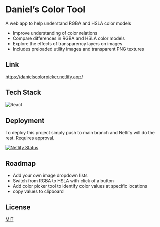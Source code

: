 # Daniel’s Color Tool

A web app to help understand RGBA and HSLA color models
 - Improve understanding of color relations
 - Compare differences in RGBA and HSLA color models
 - Explore the effects of transparency layers on images
 - Includes preloaded utility images and transparent PNG textures

## Link

[https://danielscolorpicker.netlify.app/ ](https://danielscolorpicker.netlify.app/ )


## Tech Stack

![React](https://img.shields.io/badge/React-20232A?style=for-the-badge&logo=react&logoColor=61DAFB)

## Deployment

To deploy this project simply push to main branch and Netlify will do the rest. Requires approval.

[![Netlify Status](https://api.netlify.com/api/v1/badges/303f3a01-aaff-46d8-b7a6-6554dd0f0e73/deploy-status?branch=main)](https://app.netlify.com/sites/danielscolorpicker/deploys)


## Roadmap

- Add your own image dropdown lists
- Switch from RGBA to HSLA with click of a button
- Add color picker tool to identify color values at specific locations
- copy values to clipboard

## License

[MIT](https://choosealicense.com/licenses/mit/)
